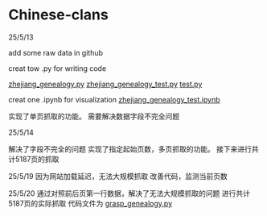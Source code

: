 # Chinese-clans

25/5/13 

add some raw data in github

creat tow .py for writing code

[zhejiang_genealogy.py](zhejiang_genealogy.py)
[zhejiang_genealogy_test.py](zhejiang_genealogy_test.py)
[test.py](test.py)

creat one .ipynb for visualization
[zhejiang_genealogy_test.ipynb](zhejiang_genealogy_test.ipynb)

实现了单页抓取的功能。
需要解决数据字段不完全问题

25/5/14

解决了字段不完全的问题
实现了指定起始页数，多页抓取的功能。
接下来进行共计5187页的抓取

25/5/19
因为网站加载延迟，无法大规模抓取
改善代码，监测当前页数

25/5/20
通过对照前后页第一行数据，解决了无法大规模抓取的问题
进行共计5187页的实际抓取
代码文件为 [grasp_genealogy.py](grasp_genealogy.py)








